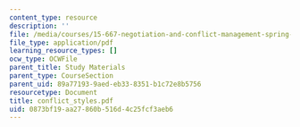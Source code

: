 ```yaml
---
content_type: resource
description: ''
file: /media/courses/15-667-negotiation-and-conflict-management-spring-2001/0873bf19aa27860b516d4c25fcf3aeb6_conflict_styles.pdf
file_type: application/pdf
learning_resource_types: []
ocw_type: OCWFile
parent_title: Study Materials
parent_type: CourseSection
parent_uid: 89a77193-9aed-eb33-8351-b1c72e8b5756
resourcetype: Document
title: conflict_styles.pdf
uid: 0873bf19-aa27-860b-516d-4c25fcf3aeb6
---
```

